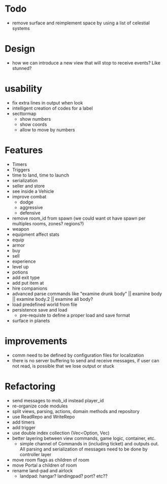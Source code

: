 # Todo

- remove surface and reimplement space by using a list of celestial systems

# Design

- how we can introduce a new view that will stop to receive events? Like stunned?

# usability

- fix extra lines in output when look
- intelligent creation of codes for a label
- secttormap
    - show numbers
    - show coords
    - allow to move by numbers

# Features

- Timers
- Triggers
- time to land, time to launch
- serialization 
- seller and store
- see inside a Vehicle
- improve combat 
  - dodge
  - aggressive
  - defensive
- remove room_id from spawn (we could want ot have spawn per multiples rooms, zones? regions?)
- weapon
- equipment affect stats 
- equip
- armor
- buy 
- sell
- experience
- level up
- potions
- add exit type
- add put item at
- hire companions
- advanced parse commands like "examine drunk body" || examine body || examine body.2 || examine all body?
- load predefined world from file
- persistence save and load
  - pre-requiste to define a proper load and save format
- surface in planets

# improvements

- comm need to be defined by configuration files for localization
- there is no server buffering to send and receive messages, if user can not read, is possible that we lose output or stuck

# Refactoring

- send messages to mob_id instead player_id
- re-organize code modules
- split views, parsing, actions, domain methods and repository
- use ReadRepo<T> and WriteRepo<T>
- add timers 
- add trigger
- use double index collection (Vec<Option<Secundaryid>, Vec<Component>)
- better layering between view commands, game logic, container, etc.
  - simple channel of Commands in (including ticket) and outputs out. All parsing and serialization of messages need to 
    be done by controller layer
- move room flags as children of room
- move Portal a children of room
- rename land-pad and airlock
  - landpad: hangar? landingpad? port? etc??

